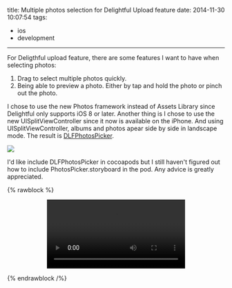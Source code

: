 title: Multiple photos selection for Delightful Upload feature
date: 2014-11-30 10:07:54
tags:
- ios
- development

---

For Deligthful upload feature, there are some features I want to have when selecting photos:

1. Drag to select multiple photos quickly.
2. Being able to preview a photo. Either by tap and hold the photo or pinch out the photo.

<!--more-->

I chose to use the new Photos framework instead of Assets Library since Delightful only supports iOS 8 or later. Another thing is I chose to use the new UISplitViewController since it now is available on the iPhone. And using UISplitViewController, albums and photos apear side by side in landscape mode. The result is [DLFPhotosPicker](https://github.com/nicnocquee/DLFPhotosPicker).

![](https://raw.githubusercontent.com/nicnocquee/DLFPhotosPicker/master/screenshots/iOS%20Simulator%20Screen%20Shot%20Nov%2030,%202014,%2009.38.34.png)

I'd like include DLFPhotosPicker in cocoapods but I still haven't figured out how to include PhotosPicker.storyboard in the pod. Any advice is greatly appreciated.

{% rawblock %}
<p align="center">
<video width="320" controls>
  <source src="http://f.cl.ly/items/2K1m2f2W1L1v0a090o0q/demo-11.mov" type="video/mp4">
  Your browser does not support the video tag.
</video>
</p>
{% endrawblock /%}